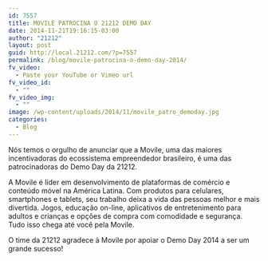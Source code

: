 ```yaml
---
id: 7557
title: MOVILE PATROCINA O 21212 DEMO DAY
date: 2014-11-21T19:16:15-03:00
author: "21212"
layout: post
guid: http://local.21212.com/?p=7557
permalink: /blog/movile-patrocina-o-demo-day-2014/
fv_video:
  - Paste your YouTube or Vimeo url
fv_video_id:
  - ""
fv_video_img:
  - ""
image: /wp-content/uploads/2014/11/movile_patro_demoday.jpg
categories:
  - Blog
---
```

Nós temos o orgulho de anunciar que a Movile, uma das maiores incentivadoras do ecossistema empreendedor brasileiro, é uma das patrocinadoras do Demo Day da 21212.

A Movile é líder em desenvolvimento de plataformas de comércio e conteúdo móvel na América Latina. Com produtos para celulares, smartphones e tablets, seu trabalho deixa a vida das pessoas melhor e mais divertida. Jogos, educação on-line, aplicativos de entretenimento para adultos e crianças e opções de compra com comodidade e segurança. Tudo isso chega até você pela Movile.

O time da 21212 agradece à Movile por apoiar o Demo Day 2014 a ser um grande sucesso!
